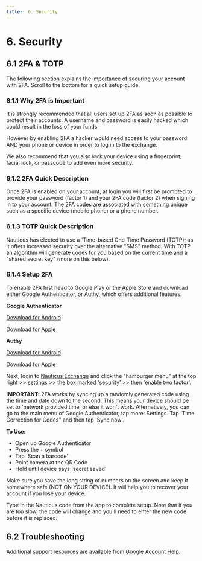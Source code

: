 ```yaml
---
title:  6. Security
---
```



# 6. Security



## 6.1 2FA & TOTP

The following section explains the importance of securing your account with 2FA. Scroll to the bottom for a quick setup guide.



### 6.1.1 Why 2FA is Important

It is strongly recommended that all users set up 2FA as soon as possible to protect their accounts. A username and password is easily hacked which could result in the loss of your funds.

However by enabling 2FA a hacker would need access to your password AND your phone or device in order to log in to the exchange. 

We also recommend that you also lock your device using a fingerprint, facial lock, or passcode to add even more security.



### 6.1.2 2FA Quick Description 

Once 2FA is enabled on your account, at login you will first be prompted to provide your password (factor 1) and your 2FA code (factor 2) when signing in to your account. The 2FA codes are associated with something unique such as a specific device (mobile phone) or a phone number.



### 6.1.3 TOTP Quick Description

Nauticus has elected to use a 'Time-based One-Time Password (TOTP); as it offers increased security over the alternative "SMS" method. With TOTP an algorithm will generate codes for you based on the current time and a "shared secret key" (more on this below).



### 6.1.4 Setup 2FA

To enable 2FA first head to Google Play or the Apple Store and download either Google Authenticator, or Authy, which offers additional features.



**Google Authenticator**

[Download for Android](https://play.google.com/store/apps/details?id=com.google.android.apps.authenticator2&hl=en_AU)

[Download for Apple](https://itunes.apple.com/au/app/google-authenticator/id388497605?mt=8)



**Authy**

[Download for Android](https://play.google.com/store/apps/details?id=com.authy.authy&hl=en_AU)

[Download for Apple](https://itunes.apple.com/au/app/authy/id494168017?mt=8)



Next, login to [Nauticus Exchange](https://nauticus.exchange/accounts/signin) and click the "hamburger menu" at the top right >> settings >>  the box marked 'security' >> then 'enable two factor'.



**IMPORTANT:** 2FA works by syncing up a randomly generated code using the time and date down to the second. This means your device should be set to 'network provided time' or else it won't work. Alternatively, you can go to the main menu of Google Authenticator, tap more: Settings. Tap 'Time Correction for Codes" and then tap 'Sync now'.

**To Use:** 
- Open up Google Authenticator
- Press the + symbol
- Tap 'Scan a barcode' 
- Point camera at the QR Code 
- Hold until device says 'secret saved'

Make sure you save the long string of numbers on the screen and keep it somewhere safe (NOT ON YOUR DEVICE). It will help you to recover your account if you lose your device.

Type in the Nauticus code from the app to complete setup. Note that if you are too slow, the code will change and you'll need to enter the new code before it is replaced.




## 6.2 Troubleshooting

Additional support resources are available from [Google Account Help](https://support.google.com/accounts/topic/2954345?hl=en&ref_topic=7667090). 